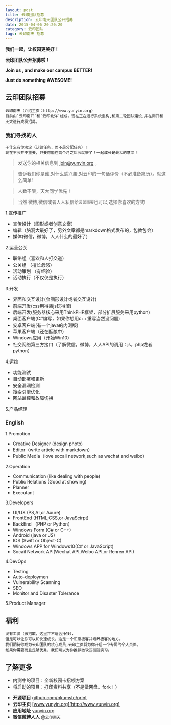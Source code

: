 ```yaml
---
layout: post
title: 云印团队招募 
description: 云印南天团队公开招募
date: 2015-04-06 20:20:20
category: 云印团队
tags: 云印南天 招募
---
```


**我们一起，让校园更美好！**

**云印团队公开招募啦！**

**Join us , and make our campus BETTER!**

**Just do something AWESOME!**

## 云印团队招募

	云印南天（介绍主页：http://www.yunyin.org）
	目前由`云印南开`和`云印北洋`组成，现在正在进行系统重构,和第二轮团队建设,并在南开和天大进行成员招募。


### 我们寻找的人

	干什么有你决定（认领任务，而不是分配任务）!
	现在不会并不重要，只要你能在两个月之后会就够了！一起成长是最大的意义！


>发送你的相关信息到 [join@yunyin.org](mailto:join@yunyin.org) 。 

>告诉我们你是谁,对什么感兴趣,对云印的一句话评价（不必准备简历）。就这么简单! 

>人数不限，天大同学优先！

>当然 微博,微信或者人人私信给`云印南天`也可以,选择你喜欢的方式!


1.宣传推广 

* 宣传设计（图形或者创意文案）
* 编辑（脑洞大最好了，另外文章都是markdown格式发布的，包教包会） 
* 媒体(微信，微博，人人什么的最好了) 

2.运营公关 

* 联络组（喜欢和人打交道）
* 公关组 （擅长忽悠）
* 活动策划 （有经验）
* 活动执行（不仅仅是执行）

3.开发 

* 界面和交互设计(会图形设计或者交互设计) 
* 前端开发(css用得熟js玩得溜) 
* 后端开发(服务器核心采用ThinkPHP框架，部分扩展服务采用python)	
* 桌面客户端(C#编写，如果你想用c++重写当然没问题) 
* 安卓客户端(有一个java的内测版)
* 苹果客户端（还在酝酿中）
* Windows应用（开始Win10）
* 社交网络第三方接口（了解微信，微博，人人API的调用：js，php或者 python）


4.运维 

* 功能测试 
* 自动部署和更新
* 安全漏洞检测 
* 搜索引擎优化 
* 网站监控和故障切换 


5.产品经理

### English


1.Promotion

* Creative Designer (design photo)
* Editor（write article with markdown）
* Public Media（love socail network,such as wechat and weibo）

2.Operation

* Communication (like dealing with people)
* Public Relations (Good at showing)
* Planner
* Executant

3.Developers

* UI/UX (PS,AI,or Axure)
* FrontEnd (HTML,CSS,or JavaScirpt)
* BackEnd （PHP or Python）
* Windows Form (C# or C++)
* Android (java or JS)
* IOS (Swift or Object-C)
* Windows APP for Windows10(C# or JavaScript)
* Socail Network API(Wechat API,Weibo API,or Renren API)


4.DevOps

* Testing
* Auto-deploymen
* Vulnerability Scanning
* SEO
* Monitor and  Disaster Tolerance

5.Product Manager


## 福利

	没有工资（很抱歉，这里并不适合挣钱），
	但是可以让你可以和快速成长，这是一个汇聚极客并培养极客的地方。
	我们期待你成为云印团队的核心成员,云印主页将为你开启一个专属的个人页面。
	如果你需要而且足够优秀，我们可以为你推荐微软亚研院实习。


## 了解更多

* 内测中的项目：全新校园卡招领方案
* 将启动的项目：打印资料共享（不是做网盘。fork！）

- **开源项目** [github.com/nkumstc/print](https://github.com/nkumstc/print)
- **云印主页** [www.yunyin.org](http://www.yunyin.org)
- **应用地址** [yunyin.org](http://yunyin.org)
- **微信微博人人** @```云印南天```
